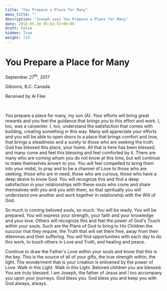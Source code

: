```yaml
---
title: "You Prepare a Place for Many"
menu_title: ""
description: "Joseph says You Prepare a Place for Many"
date: 2018-05-30 05:02:53+00:00
draft: False
hidden: True
weight: 314
---
```

# You Prepare a Place for Many

September 27<sup>th</sup>, 2017

Gibsons, B.C. Canada

Received by Al Fike

 

You prepare a place for many, my son (A). Your efforts will bring great rewards and you feel the guidance that brings you to this effort and work. I, too, was a carpenter. I, too, understand the satisfaction that comes with building, creating something in this way. Many will appreciate your efforts and you will be able to open doors to a place that brings comfort and love, that brings a steadiness and a surety to those who are seeking the truth. God has blessed this place, your home. All that is here has been blessed, and many come and feel this blessing and feel comforted by it. There are many who are coming whom you do not know at this time, but will continue to make themselves known to you. You will feel compelled to bring them into your midst, to pray and to be a channel of Love to those who are seeking, those who are in need, those who are curious, those who have a deep desire to know God. You will recognize this and find a deep satisfaction in your relationships with these souls who come and share themselves with you and you with them, so that spiritually you will understand one another and work together in relationship with the Will of God. 

So much is coming beloved souls, so much. You will be ready. You will be prepared. You will express your strength, your faith and your knowledge and your love. Others will recognize this and feel the power of God's Touch within your souls. Such are the Plans of God to bring to His Children the succour that they require, the Truth that will set them free, away from their dilemmas and their suffering. You will find opportunities with each day to do this work, to touch others in Love and Truth, and healing and peace. 

Continue to draw the Father's Love within your souls and know that this is the key. This is the source of all of your gifts, the true strength within, the light. The wonderment that is your creation is enlivened by the power of Love. Walk in this Light. Walk in this Light. Beloved children you are blessed. You are truly blessed. I am Joseph, the father of Jesus and I too accompany you upon your journeys. God bless you. God bless you and keep you with God always, always.